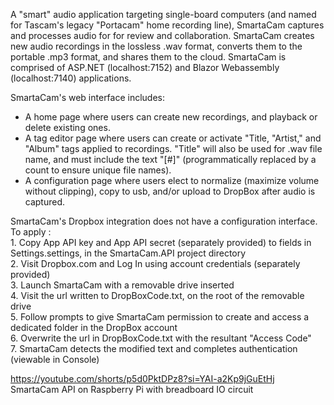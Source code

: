 A "smart" audio application targeting single-board computers (and named for Tascam's legacy "Portacam" home recording line), SmartaCam captures and processes audio for for review and collaboration. SmartaCam creates new audio recordings in the lossless .wav format, converts them to the portable .mp3 format, and shares them to the cloud. SmartaCam is comprised of ASP.NET (localhost:7152) and Blazor Webassembly (localhost:7140) applications.

SmartaCam's web interface includes:
- A home page where users can create new recordings, and playback or delete existing ones.
- A tag editor page where users can create or activate "Title, "Artist," and "Album" tags applied to recordings. "Title" will also be used for .wav file name, and must include the text "[#]" (programmatically  replaced by a count to ensure unique file names). 
- A configuration page where users elect to normalize (maximize volume without clipping), copy to usb, and/or upload to DropBox after audio is captured. 

SmartaCam's Dropbox integration does not have a configuration interface. To apply :<br/>
	1. Copy App API key and App API secret (separately provided) to fields in Settings.settings, in the SmartaCam.API project directory<br/>
	2. Visit Dropbox.com and Log In using account credentials (separately provided)<br/>
	3. Launch SmartaCam with a removable drive inserted<br/>
	4. Visit the url written to DropBoxCode.txt, on the root of the removable drive<br/>
	5. Follow prompts to give SmartaCam permission to create and access a dedicated folder in the DropBox account<br/>
	6. Overwrite the url in DropBoxCode.txt with the resultant "Access Code"<br/>
	7. SmartaCam detects the modified text and completes authentication (viewable in Console)<br/>
	
https://youtube.com/shorts/p5d0PktDPz8?si=YAI-a2Kp9jGuEtHj<br/>
SmartaCam API on Raspberry Pi with breadboard IO circuit